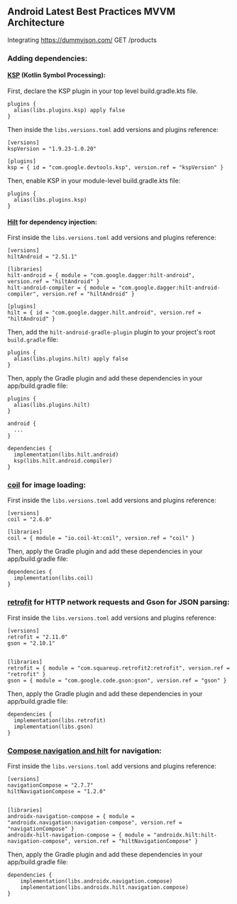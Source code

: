 ## Android Latest Best Practices MVVM Architecture
Integrating https://dummyjson.com/ 
GET	/products 

### Adding dependencies:
#### [KSP](https://github.com/google/ksp/releases) (Kotlin Symbol Processing):
First, declare the KSP plugin in your top level build.gradle.kts file.
```
plugins {
  alias(libs.plugins.ksp) apply false
}
```
Then inside the `libs.versions.toml` add versions and plugins reference:
```
[versions]
kspVersion = "1.9.23-1.0.20"

[plugins]
ksp = { id = "com.google.devtools.ksp", version.ref = "kspVersion" }
```
Then, enable KSP in your module-level build.gradle.kts file:
```
plugins {
  alias(libs.plugins.ksp)
}
```
#### [Hilt](https://dagger.dev/hilt/quick-start) for dependency injection:
First inside the `libs.versions.toml` add versions and plugins reference:
```
[versions]
hiltAndroid = "2.51.1"

[libraries]
hilt-android = { module = "com.google.dagger:hilt-android", version.ref = "hiltAndroid" }
hilt-android-compiler = { module = "com.google.dagger:hilt-android-compiler", version.ref = "hiltAndroid" }

[plugins]
hilt = { id = "com.google.dagger.hilt.android", version.ref = "hiltAndroid" }
```
Then, add the `hilt-android-gradle-plugin` plugin to your project's root `build.gradle` file:
```
plugins {
  alias(libs.plugins.hilt) apply false
}
```
Then, apply the Gradle plugin and add these dependencies in your app/build.gradle file:
```
plugins {
  alias(libs.plugins.hilt)
}

android {
  ...
}

dependencies {
  implementation(libs.hilt.android)
  ksp(libs.hilt.android.compiler)
}
```
### [coil](https://coil-kt.github.io/coil/) for image loading:
First inside the `libs.versions.toml` add versions and plugins reference:
```
[versions]
coil = "2.6.0"

[libraries]
coil = { module = "io.coil-kt:coil", version.ref = "coil" }
```
Then, apply the Gradle plugin and add these dependencies in your app/build.gradle file:
```
dependencies {
  implementation(libs.coil)
}
```

### [retrofit](https://square.github.io/retrofit/) for HTTP network requests and Gson for JSON parsing:
First inside the `libs.versions.toml` add versions and plugins reference:
```
[versions]
retrofit = "2.11.0"
gson = "2.10.1"


[libraries]
retrofit = { module = "com.squareup.retrofit2:retrofit", version.ref = "retrofit" }
gson = { module = "com.google.code.gson:gson", version.ref = "gson" }

```
Then, apply the Gradle plugin and add these dependencies in your app/build.gradle file:
```
dependencies {
  implementation(libs.retrofit)
  implementation(libs.gson)
}
```

### [Compose navigation and hilt](https://developer.android.com/develop/ui/compose/libraries#hilt-navigation) for navigation:
First inside the `libs.versions.toml` add versions and plugins reference:
```
[versions]
navigationCompose = "2.7.7"
hiltNavigationCompose = "1.2.0"


[libraries]
androidx-navigation-compose = { module = "androidx.navigation:navigation-compose", version.ref = "navigationCompose" }
androidx-hilt-navigation-compose = { module = "androidx.hilt:hilt-navigation-compose", version.ref = "hiltNavigationCompose" }

```
Then, apply the Gradle plugin and add these dependencies in your app/build.gradle file:
```
dependencies {
    implementation(libs.androidx.navigation.compose)
    implementation(libs.androidx.hilt.navigation.compose)
}
```
